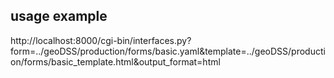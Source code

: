 usage example
-------------

http://localhost:8000/cgi-bin/interfaces.py?form=../geoDSS/production/forms/basic.yaml&template=../geoDSS/production/forms/basic_template.html&output_format=html
